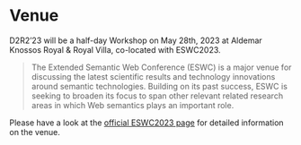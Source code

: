 # Venue

D2R2’23 will be a half-day Workshop on May 28th, 2023 at Aldemar Knossos Royal & Royal Villa, co-located with ESWC2023.

> The Extended Semantic Web Conference (ESWC) is a major venue for discussing the latest scientific results and technology innovations around semantic technologies. Building on its past success, ESWC is seeking to broaden its focus to span other relevant related research areas in which Web semantics plays an important role.

Please have a look at the [official ESWC2023 page](https://2023.eswc-conferences.org/) for detailed information on the venue.

